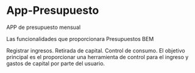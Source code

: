 # App-Presupuesto
APP de presupuesto mensual

Las funcionalidades que proporcionara Presupuestos BEM

Registrar ingresos.
Retirada de capital.
Control de consumo.
El objetivo principal es el proporcionar una herramienta de control para el ingreso y gastos de capital por parte del usuario.
